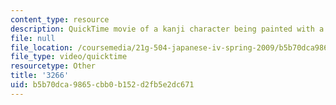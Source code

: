 ```yaml
---
content_type: resource
description: QuickTime movie of a kanji character being painted with a brush.
file: null
file_location: /coursemedia/21g-504-japanese-iv-spring-2009/b5b70dca9865cbb0b152d2fb5e2dc671_3266.mov
file_type: video/quicktime
resourcetype: Other
title: '3266'
uid: b5b70dca-9865-cbb0-b152-d2fb5e2dc671
---
```

